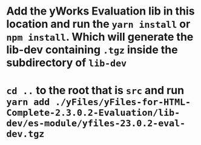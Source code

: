 # Add the yWorks Evaluation lib in this location and run the `yarn install` or `npm install`. Which will generate the lib-dev containing `.tgz` inside the subdirectory of `lib-dev`

# `cd ..` to the root that is `src` and run `yarn add ./yFiles/yFiles-for-HTML-Complete-2.3.0.2-Evaluation/lib-dev/es-module/yfiles-23.0.2-eval-dev.tgz`
